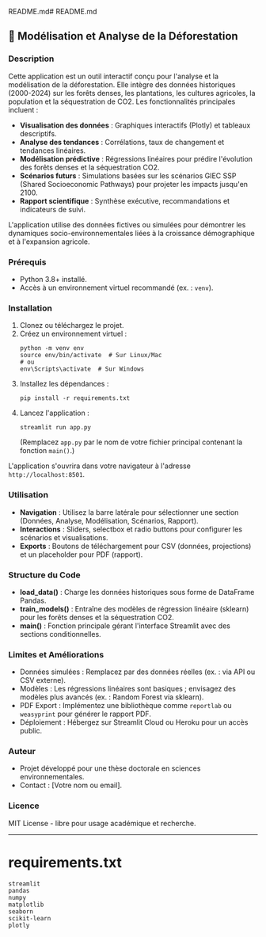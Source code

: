 README.md# README.md

## 🌳 Modélisation et Analyse de la Déforestation

### Description
Cette application est un outil interactif conçu pour l'analyse et la modélisation de la déforestation. Elle intègre des données historiques (2000-2024) sur les forêts denses, les plantations, les cultures agricoles, la population et la séquestration de CO2. Les fonctionnalités principales incluent :

- **Visualisation des données** : Graphiques interactifs (Plotly) et tableaux descriptifs.
- **Analyse des tendances** : Corrélations, taux de changement et tendances linéaires.
- **Modélisation prédictive** : Régressions linéaires pour prédire l'évolution des forêts denses et la séquestration CO2.
- **Scénarios futurs** : Simulations basées sur les scénarios GIEC SSP (Shared Socioeconomic Pathways) pour projeter les impacts jusqu'en 2100.
- **Rapport scientifique** : Synthèse exécutive, recommandations et indicateurs de suivi.

L'application utilise des données fictives ou simulées pour démontrer les dynamiques socio-environnementales liées à la croissance démographique et à l'expansion agricole.

### Prérequis
- Python 3.8+ installé.
- Accès à un environnement virtuel recommandé (ex. : `venv`).

### Installation
1. Clonez ou téléchargez le projet.
2. Créez un environnement virtuel :
   ```
   python -m venv env
   source env/bin/activate  # Sur Linux/Mac
   # ou
   env\Scripts\activate  # Sur Windows
   ```
3. Installez les dépendances :
   ```
   pip install -r requirements.txt
   ```
4. Lancez l'application :
   ```
   streamlit run app.py
   ```
   (Remplacez `app.py` par le nom de votre fichier principal contenant la fonction `main()`.)

L'application s'ouvrira dans votre navigateur à l'adresse `http://localhost:8501`.

### Utilisation
- **Navigation** : Utilisez la barre latérale pour sélectionner une section (Données, Analyse, Modélisation, Scénarios, Rapport).
- **Interactions** : Sliders, selectbox et radio buttons pour configurer les scénarios et visualisations.
- **Exports** : Boutons de téléchargement pour CSV (données, projections) et un placeholder pour PDF (rapport).

### Structure du Code
- **load_data()** : Charge les données historiques sous forme de DataFrame Pandas.
- **train_models()** : Entraîne des modèles de régression linéaire (sklearn) pour les forêts denses et la séquestration CO2.
- **main()** : Fonction principale gérant l'interface Streamlit avec des sections conditionnelles.

### Limites et Améliorations
- Données simulées : Remplacez par des données réelles (ex. : via API ou CSV externe).
- Modèles : Les régressions linéaires sont basiques ; envisagez des modèles plus avancés (ex. : Random Forest via sklearn).
- PDF Export : Implémentez une bibliothèque comme `reportlab` ou `weasyprint` pour générer le rapport PDF.
- Déploiement : Hébergez sur Streamlit Cloud ou Heroku pour un accès public.

### Auteur
- Projet développé pour une thèse doctorale en sciences environnementales.
- Contact : [Votre nom ou email].

### Licence
MIT License - libre pour usage académique et recherche.

---

# requirements.txt
```
streamlit
pandas
numpy
matplotlib
seaborn
scikit-learn
plotly
```
